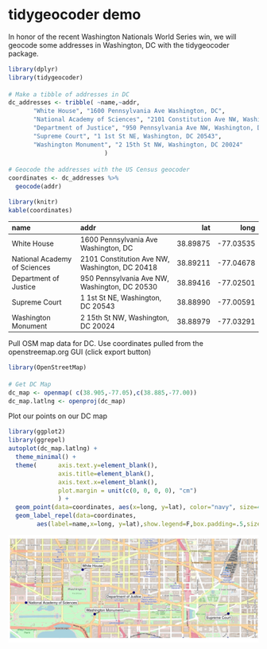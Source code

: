tidygeocoder demo
================

In honor of the recent Washington Nationals World Series win, we will
geocode some addresses in Washington, DC with the tidygeocoder package.

``` r
library(dplyr)
library(tidygeocoder)

# Make a tibble of addresses in DC
dc_addresses <- tribble( ~name,~addr,
       "White House", "1600 Pennsylvania Ave Washington, DC",
       "National Academy of Sciences", "2101 Constitution Ave NW, Washington, DC 20418",
       "Department of Justice", "950 Pennsylvania Ave NW, Washington, DC 20530",
       "Supreme Court", "1 1st St NE, Washington, DC 20543",
       "Washington Monument", "2 15th St NW, Washington, DC 20024"
                           )

# Geocode the addresses with the US Census geocoder
coordinates <- dc_addresses %>%
  geocode(addr)
```

``` r
library(knitr)
kable(coordinates)
```

| name                         | addr                                           |      lat |       long |
| :--------------------------- | :--------------------------------------------- | -------: | ---------: |
| White House                  | 1600 Pennsylvania Ave Washington, DC           | 38.89875 | \-77.03535 |
| National Academy of Sciences | 2101 Constitution Ave NW, Washington, DC 20418 | 38.89211 | \-77.04678 |
| Department of Justice        | 950 Pennsylvania Ave NW, Washington, DC 20530  | 38.89416 | \-77.02501 |
| Supreme Court                | 1 1st St NE, Washington, DC 20543              | 38.88990 | \-77.00591 |
| Washington Monument          | 2 15th St NW, Washington, DC 20024             | 38.88979 | \-77.03291 |

Pull OSM map data for DC. Use coordinates pulled from the
openstreemap.org GUI (click export button)

``` r
library(OpenStreetMap)

# Get DC Map
dc_map <- openmap( c(38.905,-77.05),c(38.885,-77.00))
dc_map.latlng <- openproj(dc_map)
```

Plot our points on our DC map

``` r
library(ggplot2)
library(ggrepel)
autoplot(dc_map.latlng) +
  theme_minimal() +
  theme(      axis.text.y=element_blank(),
              axis.title=element_blank(),
              axis.text.x=element_blank(),
              plot.margin = unit(c(0, 0, 0, 0), "cm")
              ) +
  geom_point(data=coordinates, aes(x=long, y=lat), color="navy", size=4, alpha=1) +
  geom_label_repel(data=coordinates,
        aes(label=name,x=long, y=lat),show.legend=F,box.padding=.5,size = 5)
```

![](tidygeocoder-demo_files/figure-gfm/unnamed-chunk-4-1.png)<!-- -->
